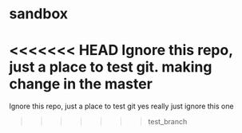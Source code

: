# sandbox
<<<<<<< HEAD
Ignore this repo, just a place to test git. making change in the master
=======
Ignore this repo, just a place to test git
yes really just ignore this one
>>>>>>> test_branch
